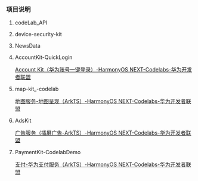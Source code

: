 ### 项目说明

1. codeLab_API  

2. device-security-kit  

3. NewsData  

4. AccountKit-QuickLogin
   
   [Account Kit（华为账号一键登录）-HarmonyOS NEXT-Codelabs-华为开发者联盟](https://developer.huawei.com/consumer/cn/codelabsPortal/carddetails/tutorials_NEXT-AccountKit-QuickLogin)

5. map-kit_-codelab
   
   [地图服务-地图呈现（ArkTS）-HarmonyOS NEXT-Codelabs-华为开发者联盟](https://developer.huawei.com/consumer/cn/codelabsPortal/carddetails/tutorials_NEXT-OHMapDemo)

6. AdsKit
   
   [广告服务（插屏广告-ArkTS）-HarmonyOS NEXT-Codelabs-华为开发者联盟](https://developer.huawei.com/consumer/cn/codelabsPortal/carddetails/tutorials_AdsKit-Interstitial-ArkTS)

7. PaymentKit-CodelabDemo
   
   [支付-华为支付服务（ArkTS）-HarmonyOS NEXT-Codelabs-华为开发者联盟](https://developer.huawei.com/consumer/cn/codelabsPortal/carddetails/tutorials_NEXT-Paymentkit) 